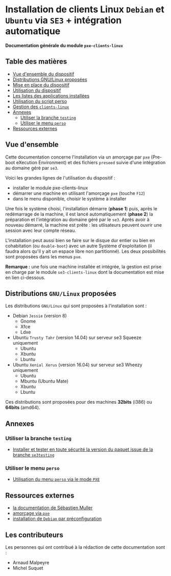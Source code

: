 # Installation de clients Linux `Debian` et `Ubuntu` via `SE3` + intégration automatique


**Documentation générale du module `pxe-clients-linux`**


## Table des matières

* [Vue d'ensemble du dispositif](#vue-densemble)
* [Distributions GNU/Linux proposées](#distributions-gnulinux-proposées)
* [Mise en place du dispositif](misenplace.md#mise-en-place-du-dispositif-dinstallation-de-clients-gnulinux)
* [Utilisation du dispositif](utilisation.md#utilisation-du-dispositif-dinstallation-de-clients-gnulinux)
* [Les listes des applications installées](listeapplis.md#liste-des-applications-à-installer)
* [Utilisation du script perso](messcripts.md#lancement-dun-script-perso-en-fin-de-post-installation-des-clients-linux)
* [Gestion des `clients-linux`](gestionclients.md)
* [Annexes](#annexes)
    * [Utiliser la branche `testing`](#utiliser-la-branche-testing)
    * [Utiliser le menu `perso`](#utiliser-le-menu-perso)
* [Ressources externes](#ressources-externes)


## Vue d'ensemble

Cette documentation concerne l'installation via un amorçage par `pxe` (Pre-boot eXecution Environment) et des fichiers `preseed` suivie d'une intégration au domaine géré par `se3`.

Voici les grandes lignes de l'utilisation du dispositif :

* installer le module pxe-clients-linux
* démarrer une machine en utilisant l'amorçage `pxe` (touche `F12`)
* dans le menu disponible, choisir le système à installer

Une fois le système choisi, l'installation démarre (**phase 1**) puis, après le redémarrage de la machine, il est lancé automatiquement (**phase 2**) la préparation et l'intégration au domaine géré par le `se3`. Après avoir à nouveau démarré, la machine est prête : les utlisateurs peuvent ouvrir une session avec leur compte réseau.

L'installation peut aussi bien se faire sur le disque dur entier ou bien en cohabitation (ou `double-boot`) avec un autre Système d'exploitation (il faudra alors qu'il y ait un espace libre non partitionné). Les deux possibilités sont proposées dans les menus `pxe`.

**Remarque :** une fois une machine installée et intégrée, la gestion est prise en charge par le module `se3-clients-linux` dont la documentation est mise en lien ci-dessous.


## Distributions `GNU/Linux` proposées

Les distributions `GNU/Linux` qui sont proposées à l'installation sont :

* Debian `Jessie` (version 8)
    * Gnome
    * Xfce
    * Ldxe
* Ubuntu `Trusty Tahr` (version 14.04) sur serveur se3 Squeeze uniquement
    * Ubuntu
    * Xbuntu
    * Lbuntu
* Ubuntu `Xenial Xerus` (version 16.04) sur serveur se3 Wheezy uniquement
    * Ubuntu
    * Mbuntu (Ubuntu Mate)
    * Xbuntu
    * Lbuntu


Ces distributions sont proposées pour des machines **32bits** (i386) ou **64bits** (amd64).


## Annexes

### Utiliser la branche `testing`

* [Installer et tester en toute sécurité la version du paquet issue de la branche `se3testing`](testing.md#installer-et-tester-en-toute-sécurité-la-version-du-paquet-issue-de-la-branche-se3testing)

### Utiliser le menu `perso`

* [Utilisation du menu `perso` via le mode `PXE`](pxeperso.md#menu-pxe-persomenu)


## Ressources externes

* [la documentation de Sébastien Muller](http://www-annexe.ac-rouen.fr/productions/tice/SE3_install_wheezy_pxe_web_gen_web/co/SE3_install_wheezy_pxe_web.html)
* [amorçage via `pxe`](https://fr.wikipedia.org/wiki/Preboot_Execution_Environment)
* [installation de `Debian` par préconfiguration](https://www.debian.org/releases/jessie/amd64/apb.html.fr)


## Les contributeurs

Les personnes qui ont contribué à la rédaction de cette documentation sont :

* Arnaud Malpeyre
* Michel Suquet
